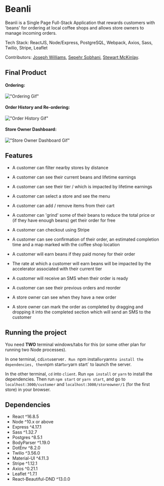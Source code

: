 # Beanli

Beanli is a Single Page Full-Stack Application that rewards customers with 'beans' for ordering at local coffee shops and allows store owners to manage incoming orders.

Tech Stack: ReactJS, Node/Express, PostgreSQL, Webpack, Axios, Sass, Twilio, Stripe, Leaflet

Contributors: [Joseph Williams](https://github.com/josepwil), [Sepehr Sobhani](https://github.com/Sepehr-Sobhani), [Stewart McKinlay](https://github.com/StewartMck).

## Final Product

#### Ordering:

!["Ordering Gif"]()

#### Order History and Re-ordering:

!["Order History Gif"]()

#### Store Owner Dashboard:

!["Store Owner Dashboard Gif"]()

## Features

- A customer can filter nearby stores by distance
- A customer can see their current beans and lifetime earnings
- A customer can see their tier / which is impacted by lifetime earnings
- A customer can select a store and see the menu
- A customer can add / remove items from their cart
- A customer can 'grind' some of their beans to reduce the total price or (if they have enough beans) get their order for free
- A customer can checkout using Stripe
- A customer can see confirmation of their order, an estimated completion time and a map marked with the coffee shop location
- A customer will earn beans if they paid money for their order
- The rate at which a customer will earn beans will be impacted by the accelerator associated with their current tier
- A customer will receive an SMS when their order is ready
- A customer can see their previous orders and reorder

- A store owner can see when they have a new order
- A store owner can mark the order as completed by dragging and dropping it into the completed section which will send an SMS to the customer

## Running the project

You need **TWO** terminal windows/tabs for this (or some other plan for running two Node processes).

In one terminal, cd`into`server`. Run `npm install`or`yarn`to install the dependencies, then`npm start`or`yarn start` to launch the server.

In the other terminal, `cd` into `client`. Run `npm install` or `yarn` to install the dependencies. Then run `npm start` or `yarn start`, and go to `localhost:3000/customer` and `localhost:3000/storeowner/1` (for the first store) in your browser.

## Dependencies

- React ^16.8.5
- Node ^10.x or above
- Express ^4.17.1
- Sass ^1.32.7
- Postgres ^8.5.1
- BodyParser ^1.19.0
- DotEnv ^8.2.0
- Twilio ^3.56.0
- Material-UI ^4.11.3
- Stripe ^1.12.1
- Axios ^0.21.1
- Leaflet ^1.7.1
- React-Beautiful-DND ^13.0.0

